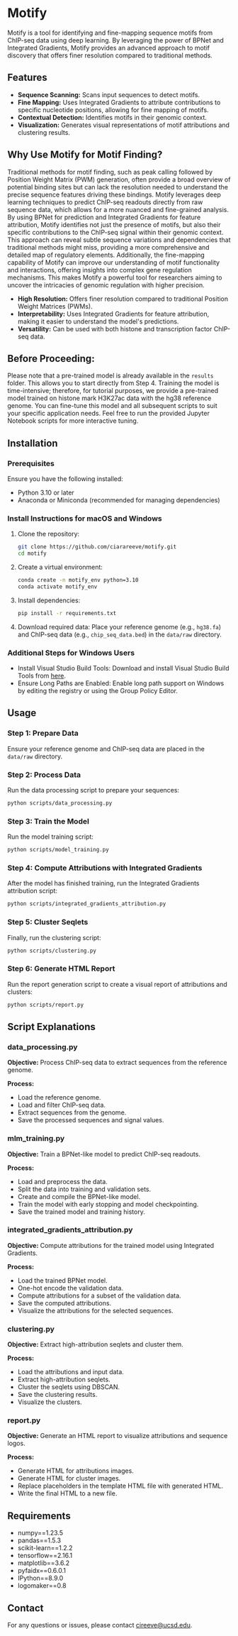 # Motify

Motify is a tool for identifying and fine-mapping sequence motifs from ChIP-seq data using deep learning. By leveraging the power of BPNet and Integrated Gradients, Motify provides an advanced approach to motif discovery that offers finer resolution compared to traditional methods.

## Features

- **Sequence Scanning:** Scans input sequences to detect motifs.
- **Fine Mapping:** Uses Integrated Gradients to attribute contributions to specific nucleotide positions, allowing for fine mapping of motifs.
- **Contextual Detection:** Identifies motifs in their genomic context.
- **Visualization:** Generates visual representations of motif attributions and clustering results.

## Why Use Motify for Motif Finding?

Traditional methods for motif finding, such as peak calling followed by Position Weight Matrix (PWM) generation, often provide a broad overview of potential binding sites but can lack the resolution needed to understand the precise sequence features driving these bindings. Motify leverages deep learning techniques to predict ChIP-seq readouts directly from raw sequence data, which allows for a more nuanced and fine-grained analysis. By using BPNet for prediction and Integrated Gradients for feature attribution, Motify identifies not just the presence of motifs, but also their specific contributions to the ChIP-seq signal within their genomic context. This approach can reveal subtle sequence variations and dependencies that traditional methods might miss, providing a more comprehensive and detailed map of regulatory elements. Additionally, the fine-mapping capability of Motify can improve our understanding of motif functionality and interactions, offering insights into complex gene regulation mechanisms. This makes Motify a powerful tool for researchers aiming to uncover the intricacies of genomic regulation with higher precision.

- **High Resolution:** Offers finer resolution compared to traditional Position Weight Matrices (PWMs).
- **Interpretability:** Uses Integrated Gradients for feature attribution, making it easier to understand the model's predictions.
- **Versatility:** Can be used with both histone and transcription factor ChIP-seq data.

## Before Proceeding:
Please note that a pre-trained model is already available in the `results` folder. This allows you to start directly from Step 4. Training the model is time-intensive; therefore, for tutorial purposes, we provide a pre-trained model trained on histone mark H3K27ac data with the hg38 reference genome. You can fine-tune this model and all subsequent scripts to suit your specific application needs. Feel free to run the provided Jupyter Notebook scripts for more interactive tuning.

## Installation

### Prerequisites

Ensure you have the following installed:

- Python 3.10 or later
- Anaconda or Miniconda (recommended for managing dependencies)

### Install Instructions for macOS and Windows

1. Clone the repository:

   ```bash
   git clone https://github.com/ciarareeve/motify.git
   cd motify
   ```

2. Create a virtual environment:

   ```bash
   conda create -n motify_env python=3.10
   conda activate motify_env
   ```

3. Install dependencies:

   ```bash
   pip install -r requirements.txt
   ```

4. Download required data: Place your reference genome (e.g., `hg38.fa`) and ChIP-seq data (e.g., `chip_seq_data.bed`) in the `data/raw` directory.

### Additional Steps for Windows Users

- Install Visual Studio Build Tools: Download and install Visual Studio Build Tools from [here](https://visualstudio.microsoft.com/visual-cpp-build-tools/).
- Ensure Long Paths are Enabled: Enable long path support on Windows by editing the registry or using the Group Policy Editor.

## Usage

### Step 1: Prepare Data

Ensure your reference genome and ChIP-seq data are placed in the `data/raw` directory.

### Step 2: Process Data

Run the data processing script to prepare your sequences:

```bash
python scripts/data_processing.py
```

### Step 3: Train the Model

Run the model training script:

```bash
python scripts/model_training.py
```

### Step 4: Compute Attributions with Integrated Gradients

After the model has finished training, run the Integrated Gradients attribution script:

```bash
python scripts/integrated_gradients_attribution.py
```

### Step 5: Cluster Seqlets

Finally, run the clustering script:

```bash
python scripts/clustering.py
```

### Step 6: Generate HTML Report

Run the report generation script to create a visual report of attributions and clusters:

```bash
python scripts/report.py
```

## Script Explanations

### data_processing.py

**Objective:** Process ChIP-seq data to extract sequences from the reference genome.

**Process:**
- Load the reference genome.
- Load and filter ChIP-seq data.
- Extract sequences from the genome.
- Save the processed sequences and signal values.

### mlm_training.py

**Objective:** Train a BPNet-like model to predict ChIP-seq readouts.

**Process:**
- Load and preprocess the data.
- Split the data into training and validation sets.
- Create and compile the BPNet-like model.
- Train the model with early stopping and model checkpointing.
- Save the trained model and training history.

### integrated_gradients_attribution.py

**Objective:** Compute attributions for the trained model using Integrated Gradients.

**Process:**
- Load the trained BPNet model.
- One-hot encode the validation data.
- Compute attributions for a subset of the validation data.
- Save the computed attributions.
- Visualize the attributions for the selected sequences.

### clustering.py

**Objective:** Extract high-attribution seqlets and cluster them.

**Process:**
- Load the attributions and input data.
- Extract high-attribution seqlets.
- Cluster the seqlets using DBSCAN.
- Save the clustering results.
- Visualize the clusters.

### report.py

**Objective:** Generate an HTML report to visualize attributions and sequence logos.

**Process:**
- Generate HTML for attributions images.
- Generate HTML for cluster images.
- Replace placeholders in the template HTML file with generated HTML.
- Write the final HTML to a new file.

## Requirements

- numpy==1.23.5
- pandas==1.5.3
- scikit-learn==1.2.2
- tensorflow==2.16.1
- matplotlib==3.6.2
- pyfaidx==0.6.0.1
- IPython==8.9.0
- logomaker==0.8

## Contact

For any questions or issues, please contact [cireeve@ucsd.edu](mailto:cireeve@ucsd.edu).
